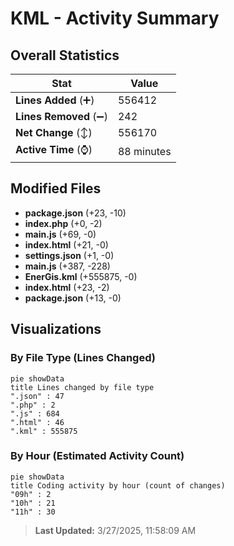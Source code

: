 # KML - Activity Summary 

## Overall Statistics

| Stat                   | Value                                                             |
| ---------------------- | ----------------------------------------------------------------- |
| **Lines Added** (➕)   | 556412                                          |
| **Lines Removed** (➖) | 242                                        |
| **Net Change** (↕)    | 556170                |
| **Active Time** (⌚)   | 88 minutes |


## Modified Files
- **package.json** (+23, -10)
- **index.php** (+0, -2)
- **main.js** (+69, -0)
- **index.html** (+21, -0)
- **settings.json** (+1, -0)
- **main.js** (+387, -228)
- **EnerGis.kml** (+555875, -0)
- **index.html** (+23, -2)
- **package.json** (+13, -0)

## Visualizations

### By File Type (Lines Changed)

```mermaid
pie showData
title Lines changed by file type
".json" : 47
".php" : 2
".js" : 684
".html" : 46
".kml" : 555875
```

### By Hour (Estimated Activity Count)

```mermaid
pie showData
title Coding activity by hour (count of changes)
"09h" : 2
"10h" : 21
"11h" : 30
```


> **Last Updated:** 3/27/2025, 11:58:09 AM